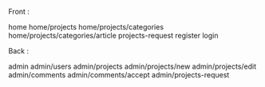 Front :

home
home/projects
home/projects/categories
home/projects/categories/article
projects-request
register
login


Back : 

admin
admin/users
admin/projects
admin/projects/new
admin/projects/edit
admin/comments
admin/comments/accept
admin/projects-request
